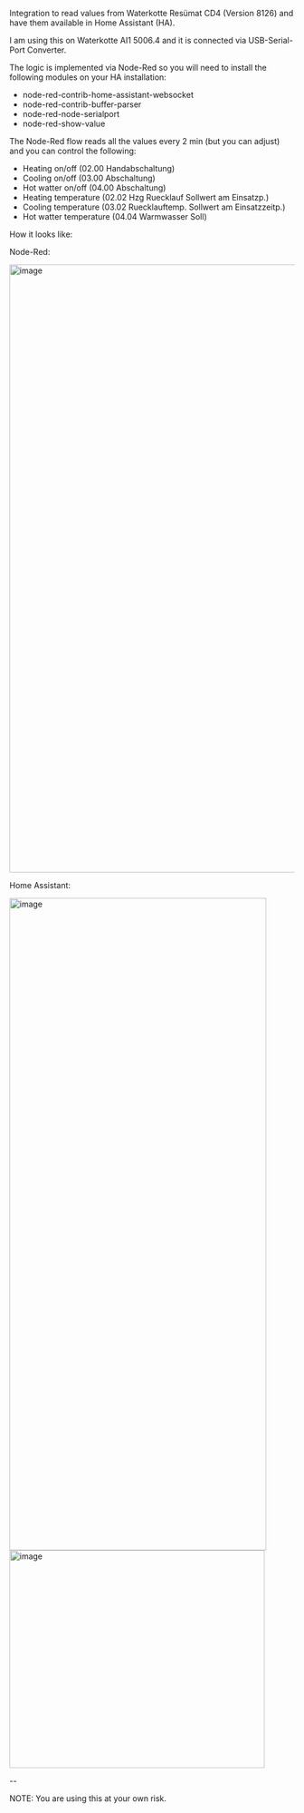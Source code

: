 
Integration to read values from Waterkotte Resümat CD4 (Version 8126) and have them available in Home Assistant (HA).

I am using this on Waterkotte AI1 5006.4 and it is connected via USB-Serial-Port Converter.

The logic is implemented via Node-Red so you will need to install the following modules on your HA installation:
* node-red-contrib-home-assistant-websocket
* node-red-contrib-buffer-parser
* node-red-node-serialport
* node-red-show-value


The Node-Red flow reads all the values every 2 min (but you can adjust) and you can control the following:
* Heating on/off (02.00 Handabschaltung)
* Cooling on/off (03.00 Abschaltung)
* Hot watter on/off (04.00 Abschaltung)
* Heating temperature (02.02 Hzg Ruecklauf Sollwert am Einsatzp.)
* Cooling temperature (03.02 Ruecklauftemp. Sollwert am Einsatzzeitp.)
* Hot watter temperature (04.04 Warmwasser Soll)

How it looks like:

Node-Red:

<img width="2558" height="1072" alt="image" src="https://github.com/user-attachments/assets/98c0afa0-8944-4a7f-93b5-8d8920e344ce" />

Home Assistant:

<img width="454" height="1150" alt="image" src="https://github.com/user-attachments/assets/dfe4b228-b4cf-4e25-abcf-7a442aedcf9e" />
<img width="451" height="384" alt="image" src="https://github.com/user-attachments/assets/a5154e80-98a4-440b-be5b-3f688fd51c08" />

--

NOTE: You are using this at your own risk.

